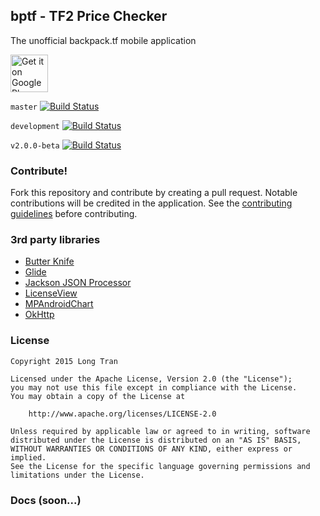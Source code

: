 ## bptf - TF2 Price Checker
The unofficial backpack.tf mobile application

<a href="https://play.google.com/store/apps/details?id=com.tlongdev.bktf"><img alt="Get it on Google Play" src="https://play.google.com/intl/en_us/badges/images/apps/en-play-badge.png" height="60"/></a>

`master` [![Build Status](https://travis-ci.org/Longi94/bptf.svg?branch=master)](https://travis-ci.org/Longi94/bptf)

`development` [![Build Status](https://travis-ci.org/Longi94/bptf.svg?branch=development)](https://travis-ci.org/Longi94/bptf)

`v2.0.0-beta` [![Build Status](https://travis-ci.org/Longi94/bptf.svg?branch=v2.0.0-beta)](https://travis-ci.org/Longi94/bptf)

### Contribute!
Fork this repository and contribute by creating a pull request. Notable contributions will be credited in the application. See the [contributing guidelines](https://github.com/Longi94/bptf/blob/master/CONTRIBUTING.md) before contributing.

### 3rd party libraries
- [Butter Knife](http://jakewharton.github.io/butterknife/)
- [Glide](https://github.com/bumptech/glide)
- [Jackson JSON Processor](http://wiki.fasterxml.com/JacksonHome)
- [LicenseView](https://github.com/LarsWerkman/LicenseView)
- [MPAndroidChart](https://github.com/PhilJay/MPAndroidChart)
- [OkHttp](http://square.github.io/okhttp)

### License

    Copyright 2015 Long Tran
    
    Licensed under the Apache License, Version 2.0 (the "License");
    you may not use this file except in compliance with the License.
    You may obtain a copy of the License at
    
        http://www.apache.org/licenses/LICENSE-2.0
    
    Unless required by applicable law or agreed to in writing, software
    distributed under the License is distributed on an "AS IS" BASIS,
    WITHOUT WARRANTIES OR CONDITIONS OF ANY KIND, either express or implied.
    See the License for the specific language governing permissions and
    limitations under the License.

### Docs (soon...)
